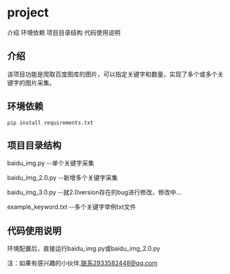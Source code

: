 # project

介绍 环境依赖 项目目录结构 代码使用说明

## 介绍

该项目功能是爬取百度图库的图片，可以指定关键字和数量，实现了多个或多个关键字的图片采集。

## 环境依赖
``pip install requirements.txt``


## 项目目录结构

baidu_img.py --单个关键字采集

baidu_img_2.0.py --新增多个关键字采集

baidu_img_3.0.py --就2.0version存在的bug进行修改，修改中...

example_keyword.txt     --多个关键字举例txt文件

## 代码使用说明

环境配置后，直接运行baidu_img.py或baidu_img_2.0.py


注：如果有感兴趣的小伙伴,联系2933582448@qq.com

